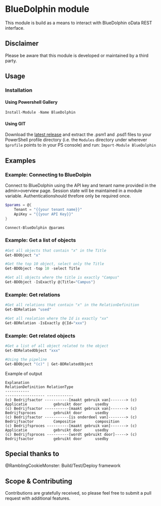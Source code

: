 # BlueDolphin module
This module is build as a means to interact with BlueDolphin oData REST interface.

## Disclaimer
Please be aware that this module is developed or maintained by a third party.

## Usage

### Installation
#### Using Powershell Gallery

```PowerShell
Install-Module -Name BlueDolphin
```

#### Using GIT

Download the [latest release](https://github.com/michael19842/BlueDolhin/releases/latest) and  extract the .psm1 and .psd1 files to your PowerShell profile directory (i.e. the `Modules` directory under wherever `$profile` points to in your PS console) and run:
`Import-Module BlueDolphin`

## Examples

### Example: Connecting to BlueDolpin

Connect to BlueDolphin using the API key and tenant name provided in the admin>overview page. Session state will be maintained in a module variable. Authenticationshould threfore only be required once. 

```PowerShell
$params = @{
    Tenant = "{{your tenant name}}"
    ApiKey = "{{your API Key}}"
}

Connect-BlueDolphin @params
```

### Example: Get a list of objects

```PowerShell
#Get all objects that contain "x" in the Title
Get-BDObject "x" 

#Get the top 10 object, select only the Title
Get-BDObject -top 10 -select Title

#Get all objects where the title is exactly "Campus"
Get-BDObject -IsExactly @{Title="Campus"}
```

### Example: Get relations 
```PowerShell
#Get all relations that contain "x" in the RelationDefinition
Get-BDRelation "used" 

#Get all realation where the Id is exactly "xx"
Get-BDRelation -IsExactly @{Id="xxx"}
```

### Example: Get related objects
```PowerShell
#Get a list of all object related to the object 
Get-BDRelatedObject "xxx" 

#Using the pipeline
Get-BDObject "(c)" | Get-BDRelatedObject
```

Example of output
````
Explanation                                                                        RelationDefinition RelationType
-----------                                                                        ------------------ ------------
(c) Bedrijfsactor -----------[maakt gebruik van]-------> (c) Applicatie            gebruikt door      usedby
(c) Bedrijfsactor -----------[maakt gebruik van]-------> (c) Bedrijfsproces        gebruikt door      usedby
(c) Bedrijfsactor -----------[is onderdeel van]--------> (c) Bedrijfsactor         Compositie         composition
(c) Bedrijfsproces ----------[maakt gebruik van]-------> (c) Applicatie            gebruikt door      usedby
(c) Bedrijfsproces ----------[wordt gebruikt door]-----> (c) Bedrijfsactor         gebruikt door      usedby
````




## Special thanks to 
@RamblingCookieMonster: Build/Test/Deploy framework

## Scope & Contributing
Contributions are gratefully received, so please feel free to submit a pull request with additional features.

